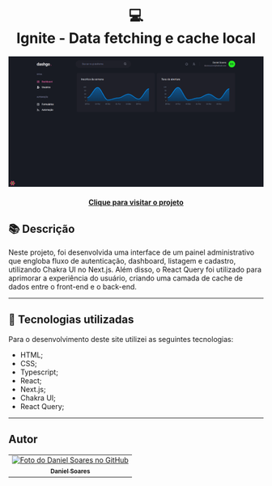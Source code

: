 <h1 align="center">
  💻<br>Ignite - Data fetching e cache local
</h1>

![Resultado final do projeto](public/preview.png)

<h4 align="center"><a href="https://lostcode-blog-ten-liard.vercel.app/">Clique para visitar o projeto</a></h4>

## 📚 Descrição

Neste projeto, foi desenvolvida uma interface de um painel administrativo que engloba fluxo de autenticação, dashboard, listagem e cadastro, utilizando Chakra UI no Next.js. Além disso, o React Query foi utilizado para aprimorar a experiência do usuário, criando uma camada de cache de dados entre o front-end e o back-end.

---

## 💼 Tecnologias utilizadas

Para o desenvolvimento deste site utilizei as seguintes tecnologias:

- HTML;
- CSS;
- Typescript;
- React;
- Next.js;
- Chakra UI;
- React Query;

---

<h2>Autor</h2>

<table>
  <tr>
    <td align="center">
      <a href="https://github.com/daniel-soaress">
        <img src="https://avatars.githubusercontent.com/u/27651005?v=4" width="100px;" alt="Foto do Daniel Soares no GitHub"/><br>
        <sub>
          <b>Daniel Soares</b>
        </sub>
      </a>
    </td>
  </tr>
</table>
